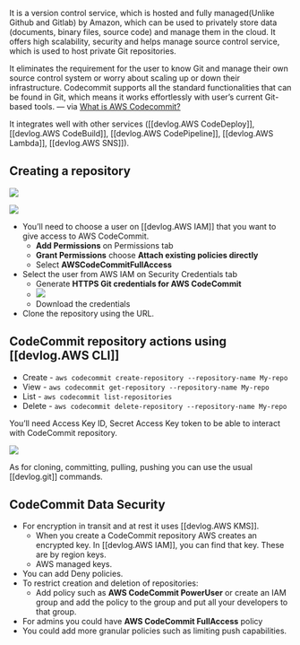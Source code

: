 
It is a version control service, which is hosted and fully managed(Unlike Github and Gitlab) by Amazon, which can be used to privately store data (documents, binary files, source code) and manage them in the cloud. It offers high scalability, security and helps manage source control service, which is used to host private Git repositories.

It eliminates the requirement for the user to know Git and manage their own source control system or worry about scaling up or down their infrastructure. Codecommit supports all the standard functionalities that can be found in Git, which means it works effortlessly with user’s current Git-based tools. — via [What is AWS Codecommit?](https://www.knowledgehut.com/tutorials/aws/aws-codecommit)

It integrates well with other services ([[devlog.AWS CodeDeploy]], [[devlog.AWS CodeBuild]], [[devlog.AWS CodePipeline]], [[devlog.AWS Lambda]], [[devlog.AWS SNS]]).

## Creating a repository

![](https://res.cloudinary.com/zubayr/image/upload/v1655274009/wiki/mkc6bm8oka3kwfrjncen.png)

![](https://res.cloudinary.com/zubayr/image/upload/v1655273410/wiki/n419mau6b1vl7llmeq0d.png)

- You’ll need to choose a user on [[devlog.AWS IAM]] that you want to give access to AWS CodeCommit.
  - **Add Permissions** on Permissions tab
  - **Grant Permissions** choose **Attach existing policies directly**
  - Select **AWSCodeCommitFullAccess**
- Select the user from AWS IAM on Security Credentials tab
  - Generate **HTTPS Git credentials for AWS CodeCommit**
  - ![](https://res.cloudinary.com/zubayr/image/upload/v1655273772/wiki/expmhzqs48qypcd0abeg.png)
  - Download the credentials
- Clone the repository using the URL.

## CodeCommit repository actions using [[devlog.AWS CLI]]

- Create - `aws codecommit create-repository --repository-name My-repo`
- View - `aws codecommit get-repository --repository-name My-repo`
- List - `aws codecommit list-repositories`
- Delete - `aws codecommit delete-repository --repository-name My-repo`

You’ll need Access Key ID, Secret Access Key token to be able to interact with CodeCommit repository.

![](https://res.cloudinary.com/zubayr/image/upload/v1655446842/wiki/eh6bwxpaa5a4bc4autgb.png)

As for cloning, committing, pulling, pushing you can use the usual [[devlog.git]] commands.

## CodeCommit Data Security

- For encryption in transit and at rest it uses [[devlog.AWS KMS]].
  - When you create a CodeCommit repository AWS creates an encrypted key. In [[devlog.AWS IAM]], you can find that key. These are by region keys.
  - AWS managed keys.
- You can add Deny policies.
- To restrict creation and deletion of repositories:
  - Add policy such as **AWS CodeCommit PowerUser** or create an IAM group and add the policy to the group and put all your developers to that group.
- For admins you could have **AWS CodeCommit FullAccess** policy
- You could add more granular policies such as limiting push capabilities.

